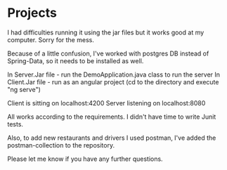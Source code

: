 # Projects

I had difficulties running it using the jar files but it works good at my computer.
Sorry for the mess.

Because of a little confusion, I've worked with postgres DB instead of Spring-Data, so it needs to be installed as well.

In Server.Jar file - run the DemoApplication.java class to run the server
In Client.Jar file - run as an angular project (cd to the directory and execute "ng serve")

Client is sitting on localhost:4200
Server listening on localhost:8080

All works according to the requirements.
I didn't have time to write Junit tests.

Also, to add new restaurants and drivers I used postman, I've added the postman-collection to the repository.

Please let me know if you have any further questions.

